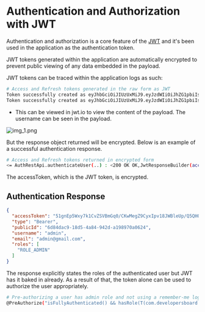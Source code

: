 # Authentication and Authorization with JWT

Authentication and authorization is a core feature of the [JWT](https://jwt.io/) and it's been used
in the application as the authentication token.

JWT tokens generated within the application are automatically encrypted to prevent public viewing of
any data embedded in the payload.

JWT tokens can be traced within the application logs as such:

```bash
# Access and Refresh tokens generated in the raw form as JWT
Token successfully created as eyJhbGciOiJIUzUxMiJ9.eyJzdWIiOiJhZG1pbiIsImlhdCI6MTY1MTIxNTA0OCwiZXhwIjoxNjUxMzAxNDQ4fQ.EPDxQIlW_qv9j2ra9DInxfDlfXCKB4gOrjkmSQ_6Vefh2x_q1twdMPqnaewPdvRjMccC-Ky6DFJtJzp_iLhelw
Token successfully created as eyJhbGciOiJIUzUxMiJ9.eyJzdWIiOiJhZG1pbiIsImlhdCI6MTY1MTIxNTA0OSwiZXhwIjoxNjUxMjE2ODQ5fQ.iqKT4LAyvJuQrGGA2volDeAE0w_HkVCly8ZVrrgrtT710aNLX5Dy7kdS2wO9NA5t7uuOYABsqSpKDA-lfLtkxA

```

* This can be viewed in jwt.io to view the content of the payload. The username can be seen in the
  payload.

![img_1.png](images/auth-jwt.png)

But the response object returned will be encrypted.
Below is an example of a successful authentication response.

```bash
# Access and Refresh tokens returned in encrypted form
<= AuthRestApi.authenticateUser(..) : <200 OK OK,JwtResponseBuilder(accessToken=51gnEp5Wxy7k1CvZSVBmGq0/CKwMegZ9CyxIpv18JWBleUp/Q5QHQduAN5QhLKulOfy1zwg52BWYSYUtLE+DU9JgGYCxUdVKPMs8C3fxzmAbuaYuvHnpqYnWSzkdWJ/41BTbWzTvxmGGt8wc5y1YTiqnSTq5to5q8CkI872mm3YKQzMIFE7O3+nJZNUZxhIzpRe2NCPlJ/cC70GGPTfRL+slbYMc+ge7RYOk70/d11rGhQdoaOwsdnrwTzGpL6uEIMb3uu21, type=Bearer, publicId=6d84dac9-18d5-4a84-942d-a198970a0624, username=admin, email=admin@gmail.com, roles=[ROLE_ADMIN]),[Set-Cookie:"refreshToken=vHGfMEt7UlIABfQFvPHRkDmM/7Y+fJ3xAOXGBLGgBegNYfCpffSTSjyHWAsVoPbgRPvcVUKq/d1djPqi4UBdm4vSRg+4U3F7iAr9w38PWk5nl5UQHDPAP1PRcsHN8DsVcsog/T7/8sdbyxalKpBfs9B+pzjCWY2vf7zXT9MaYj4Xauuu8Es87RbOVIPwHWbXUwP62Xq5TEoWuO7LK/zsBDt7iAG9/GHCTlxCF9WH4yjYLvKq5TmZYcDoB5F6+5vlZkiYLykc; Path=/; Max-Age=604800; Expires=Fri, 06 May 2022 06:50:49 GMT; HttpOnly; SameSite=strict"]> - Finished, duration: 1315 ms
```

The accessToken, which is the JWT token, is encrypted.

## Authentication Response

```json
{
  "accessToken": "51gnEp5Wxy7k1CvZSVBmGq0/CKwMegZ9CyxIpv18JWBleUp/Q5QHQduAN5QhLKulOfy1zwg52BWYSYUtLE+DU9JgGYCxUdVKPMs8C3fxzmAbuaYuvHnpqYnWSzkdWJ/41BTbWzTvxmGGt8wc5y1YTiqnSTq5to5q8CkI872mm3YKQzMIFE7O3+nJZNUZxhIzpRe2NCPlJ/cC70GGPTfRL+slbYMc+ge7RYOk70/d11rGhQdoaOwsdnrwTzGpL6uEIMb3uu21",
  "type": "Bearer",
  "publicId": "6d84dac9-18d5-4a84-942d-a198970a0624",
  "username": "admin",
  "email": "admin@gmail.com",
  "roles": [
    "ROLE_ADMIN"
  ]
}
```

The response explicitly states the roles of the authenticated user but JWT has it baked in already.
As a result of that, the token alone can be used to authorize the user appropriately.

```bash
# Pre-authorizing a user has admin role and not using a remember-me login can be done as such and should pass
@PreAuthorize("isFullyAuthenticated() && hasRole(T(com.developersboard.enums.RoleType).ROLE_ADMIN)")
```
